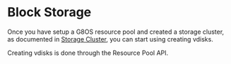 # Block Storage

Once you have setup a G8OS resource pool and created a storage cluster, as documented in [Storage Cluster](storagecluster/storagecluster.md), you can start using creating vdisks.

Creating vdisks is done through the Resource Pool API.
